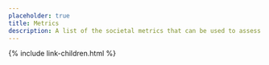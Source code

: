```yaml
---
placeholder: true
title: Metrics
description: A list of the societal metrics that can be used to assess a societal system.
---
```


{% include link-children.html %}
